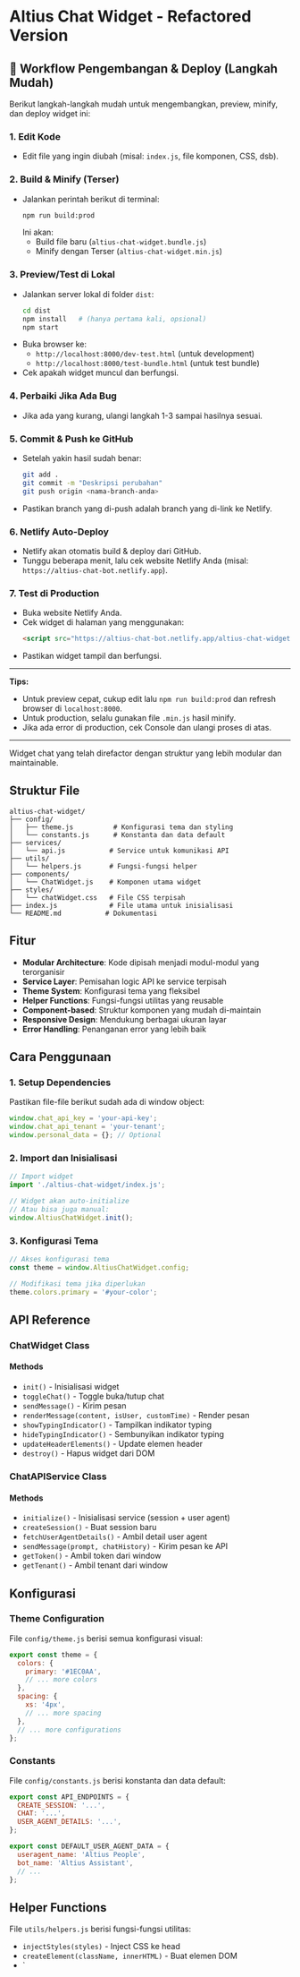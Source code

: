 # Altius Chat Widget - Refactored Version

## 🚀 Workflow Pengembangan & Deploy (Langkah Mudah)

Berikut langkah-langkah mudah untuk mengembangkan, preview, minify, dan deploy widget ini:

### 1. Edit Kode

- Edit file yang ingin diubah (misal: `index.js`, file komponen, CSS, dsb).

### 2. Build & Minify (Terser)

- Jalankan perintah berikut di terminal:
  ```bash
  npm run build:prod
  ```
  Ini akan:
  - Build file baru (`altius-chat-widget.bundle.js`)
  - Minify dengan Terser (`altius-chat-widget.min.js`)

### 3. Preview/Test di Lokal

- Jalankan server lokal di folder `dist`:
  ```bash
  cd dist
  npm install   # (hanya pertama kali, opsional)
  npm start
  ```
- Buka browser ke:
  - `http://localhost:8000/dev-test.html` (untuk development)
  - `http://localhost:8000/test-bundle.html` (untuk test bundle)
- Cek apakah widget muncul dan berfungsi.

### 4. Perbaiki Jika Ada Bug

- Jika ada yang kurang, ulangi langkah 1-3 sampai hasilnya sesuai.

### 5. Commit & Push ke GitHub

- Setelah yakin hasil sudah benar:
  ```bash
  git add .
  git commit -m "Deskripsi perubahan"
  git push origin <nama-branch-anda>
  ```
- Pastikan branch yang di-push adalah branch yang di-link ke Netlify.

### 6. Netlify Auto-Deploy

- Netlify akan otomatis build & deploy dari GitHub.
- Tunggu beberapa menit, lalu cek website Netlify Anda (misal: `https://altius-chat-bot.netlify.app`).

### 7. Test di Production

- Buka website Netlify Anda.
- Cek widget di halaman yang menggunakan:
  ```html
  <script src="https://altius-chat-bot.netlify.app/altius-chat-widget.min.js"></script>
  ```
- Pastikan widget tampil dan berfungsi.

---

**Tips:**

- Untuk preview cepat, cukup edit lalu `npm run build:prod` dan refresh browser di `localhost:8000`.
- Untuk production, selalu gunakan file `.min.js` hasil minify.
- Jika ada error di production, cek Console dan ulangi proses di atas.

---

Widget chat yang telah direfactor dengan struktur yang lebih modular dan maintainable.

## Struktur File

```
altius-chat-widget/
├── config/
│   ├── theme.js          # Konfigurasi tema dan styling
│   └── constants.js      # Konstanta dan data default
├── services/
│   └── api.js           # Service untuk komunikasi API
├── utils/
│   └── helpers.js       # Fungsi-fungsi helper
├── components/
│   └── ChatWidget.js    # Komponen utama widget
├── styles/
│   └── chatWidget.css   # File CSS terpisah
├── index.js             # File utama untuk inisialisasi
└── README.md           # Dokumentasi
```

## Fitur

- **Modular Architecture**: Kode dipisah menjadi modul-modul yang terorganisir
- **Service Layer**: Pemisahan logic API ke service terpisah
- **Theme System**: Konfigurasi tema yang fleksibel
- **Helper Functions**: Fungsi-fungsi utilitas yang reusable
- **Component-based**: Struktur komponen yang mudah di-maintain
- **Responsive Design**: Mendukung berbagai ukuran layar
- **Error Handling**: Penanganan error yang lebih baik

## Cara Penggunaan

### 1. Setup Dependencies

Pastikan file-file berikut sudah ada di window object:

```javascript
window.chat_api_key = 'your-api-key';
window.chat_api_tenant = 'your-tenant';
window.personal_data = {}; // Optional
```

### 2. Import dan Inisialisasi

```javascript
// Import widget
import './altius-chat-widget/index.js';

// Widget akan auto-initialize
// Atau bisa juga manual:
window.AltiusChatWidget.init();
```

### 3. Konfigurasi Tema

```javascript
// Akses konfigurasi tema
const theme = window.AltiusChatWidget.config;

// Modifikasi tema jika diperlukan
theme.colors.primary = '#your-color';
```

## API Reference

### ChatWidget Class

#### Methods

- `init()` - Inisialisasi widget
- `toggleChat()` - Toggle buka/tutup chat
- `sendMessage()` - Kirim pesan
- `renderMessage(content, isUser, customTime)` - Render pesan
- `showTypingIndicator()` - Tampilkan indikator typing
- `hideTypingIndicator()` - Sembunyikan indikator typing
- `updateHeaderElements()` - Update elemen header
- `destroy()` - Hapus widget dari DOM

### ChatAPIService Class

#### Methods

- `initialize()` - Inisialisasi service (session + user agent)
- `createSession()` - Buat session baru
- `fetchUserAgentDetails()` - Ambil detail user agent
- `sendMessage(prompt, chatHistory)` - Kirim pesan ke API
- `getToken()` - Ambil token dari window
- `getTenant()` - Ambil tenant dari window

## Konfigurasi

### Theme Configuration

File `config/theme.js` berisi semua konfigurasi visual:

```javascript
export const theme = {
  colors: {
    primary: '#1EC0AA',
    // ... more colors
  },
  spacing: {
    xs: '4px',
    // ... more spacing
  },
  // ... more configurations
};
```

### Constants

File `config/constants.js` berisi konstanta dan data default:

```javascript
export const API_ENDPOINTS = {
  CREATE_SESSION: '...',
  CHAT: '...',
  USER_AGENT_DETAILS: '...',
};

export const DEFAULT_USER_AGENT_DATA = {
  useragent_name: 'Altius People',
  bot_name: 'Altius Assistant',
  // ...
};
```

## Helper Functions

File `utils/helpers.js` berisi fungsi-fungsi utilitas:

- `injectStyles(styles)` - Inject CSS ke head
- `createElement(className, innerHTML)` - Buat elemen DOM
- `
